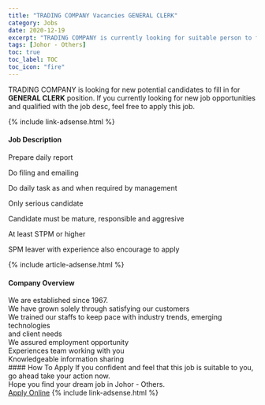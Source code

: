 ```yaml
---
title: "TRADING COMPANY Vacancies GENERAL CLERK" 
category: Jobs 
date: 2020-12-19 
excerpt: "TRADING COMPANY is currently looking for suitable person to fill in the GENERAL CLERK which positioned at Johor - Others" 
tags: [Johor - Others] 
toc: true 
toc_label: TOC 
toc_icon: "fire" 
--- 
```


<p>TRADING COMPANY is looking for new potential candidates to fill in for <b>GENERAL CLERK</b> position. If you currently looking for new job opportunities and qualified with the job desc, feel free to apply this job.
</p>{% include link-adsense.html %} 
<div><div><div><h4>Job Description</h4></div></div><div><div><span><div><p>Prepare daily report</p><p>Do filing and emailing</p><p>Do daily task as and when required by management</p><p>Only serious candidate</p><p>Candidate must be mature, responsible and aggresive</p><p>At least STPM or higher</p><p>SPM leaver with experience also encourage to apply</p></div></span></div></div></div> 
{% include article-adsense.html %} 
<div><div><div><h4>Company Overview</h4></div></div><div><div><span><div><div>We are established since 1967.</div>
<div>We have grown solely through satisfying our customers</div>
<div>We trained our staffs to keep pace with industry trends, emerging technologies</div>
<div>and client needs</div>
<div>We assured employment opportunity</div>
<div>Experiences team working with you</div>
<div>Knowledgeable information sharing</div></div></span></div></div></div> 
#### How To Apply 
If you confident and feel that this job is suitable to you, go ahead take your action now. <br/> 
Hope you find your dream job in Johor - Others. <br/> 
<a href="https://www.jobstreet.com.my/en/job/general-clerk-4447405?jobId=jobstreet-my-job-4447405&sectionRank=14&token=0~f8e0b80a-8e7d-4664-bb9c-aa9c3f6fac7b&fr=SRP%20View%20In%20New%20Ta" class="btn btn--info" target="_blank" rel="nofollow noopenner">Apply Online</a> 
{% include link-adsense.html %} 